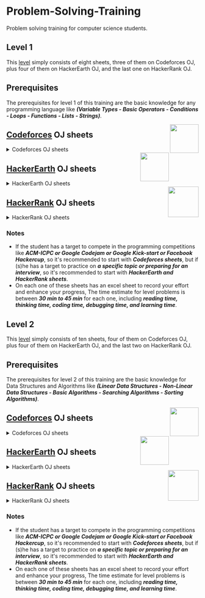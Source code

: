 # Problem-Solving-Training

Problem solving training for computer science students.

## Level 1

This [level](https://github.com/cs-MohamedAyman/Problem-Solving-Training/tree/master/level%201) simply consists of eight sheets, three of them on Codeforces OJ, plus four of them on HackerEarth OJ, and the last one on HackerRank OJ.

## Prerequisites

The prerequisites for level 1 of this training are the basic knowledge for any programming language like ***(Variable Types - Basic Operators - Conditions - Loops - Functions - Lists - Strings)***.

<img align="right" width="75" height="75" src="https://github.com/cs-MohamedAyman/Problem-Solving-Training/blob/master/online-judges-logos/codeforces.jpg">

## [Codeforces](https://codeforces.com/) OJ sheets

<details>
	<summary>Codeforces OJ sheets</summary>
	
The Codeforces OJ sheets [codeforces - phase 1-1](https://github.com/cs-MohamedAyman/Problem-Solving-Training/blob/master/level%201/codeforces%20-%20phase%201-1.pdf), [codeforces - phase 1-2](https://github.com/cs-MohamedAyman/Problem-Solving-Training/blob/master/level%201/codeforces%20-%20phase%201-2.pdf), [codeforces - phase 1-3](https://github.com/cs-MohamedAyman/Problem-Solving-Training/blob/master/level%201/codeforces%20-%20phase%201-3.pdf) contain A-Div2 problems, and each sheet of them divided into 5 classes of problems (Basic Operators - Conditions - Loops - Lists - Strings). These sheets were sorted based on difficulty and grouped by the type of problems as mentioned. Finally, each sheet contains ~100 problems.

### Agenda of [codeforces - phase 1-1](https://github.com/cs-MohamedAyman/Problem-Solving-Training/blob/master/level%201/codeforces%20-%20phase%201-1.pdf) sheet (100 problems) `[50H]`

| Category        | Problems    |
| ----------------|:-----------:|
| Basic Operator  | 5 problems  |
| Condition       | 10 problems |
| Loop            | 20 problems |
| String          | 20 problems |
| List            | 40 problems |

### Agenda of [codeforces - phase 1-2](https://github.com/cs-MohamedAyman/Problem-Solving-Training/blob/master/level%201/codeforces%20-%20phase%201-2.pdf) sheet (100 problems) `[50H]`

| Category        | Problems    |
| ----------------|:-----------:|
| Basic Operator  | 5 problems  |
| Condition       | 10 problems |
| Loop            | 20 problems |
| String          | 20 problems |
| List            | 40 problems |

### Agenda of [codeforces - phase 1-3](https://github.com/cs-MohamedAyman/Problem-Solving-Training/blob/master/level%201/codeforces%20-%20phase%201-3.pdf) sheet (100 problems) `[50H]`

| Category        | Problems    |
| ----------------|:-----------:|
| Basic Operator  | 5 problems  |
| Condition       | 10 problems |
| Loop            | 20 problems |
| String          | 20 problems |
| List            | 40 problems |

</details>

<img align="right" width="75" height="75" src="https://github.com/cs-MohamedAyman/Problem-Solving-Training/blob/master/online-judges-logos/hackerearth.jpg">

## [HackerEarth](http://hackerearth.com/) OJ sheets

<details>
	<summary>HackerEarth OJ sheets</summary>
	
The HackerEarth OJ sheets [hackerearth - phase 1-1](https://github.com/cs-MohamedAyman/Problem-Solving-Training/blob/master/level%201/hackerearth%20-%20phase%201-1.pdf), [hackerearth - phase 1-2](https://github.com/cs-MohamedAyman/Problem-Solving-Training/blob/master/level%201/hackerearth%20-%20phase%201-2.pdf), [hackerearth - phase 1-3](https://github.com/cs-MohamedAyman/Problem-Solving-Training/blob/master/level%201/hackerearth%20-%20phase%201-3.pdf) contain implementation problems and basic programming problems. These sheets were sorted based on difficulty. Each sheet contains ~100 problems. For the last sheet [hackerearth - phase 1-basic-programming](https://github.com/cs-MohamedAyman/Problem-Solving-Training/blob/master/level%201/hackerearth%20-%20phase%201-basic-programming.pdf) that focus on the basic programming problems, It's divided into 4 classes of problems (Input/Output - Bit Manipulation - Recursion - Operators). Also, this sheet was sorted based on difficulty and grouped by the type of problems as mentioned. Finally, this sheet contains ~130 problems.

### Agenda of [hackerearth - phase 1-1](https://github.com/cs-MohamedAyman/Problem-Solving-Training/blob/master/level%201/hackerearth%20-%20phase%201-1.pdf) sheet (100 problems) `[50H]`

| Category        | Problems    |
| ----------------|:-----------:|
| Implementation  | 25 problems |
| Implementation  | 25 problems |
| Implementation  | 25 problems |
| Implementation  | 25 problems |

### Agenda of [hackerearth - phase 1-2](https://github.com/cs-MohamedAyman/Problem-Solving-Training/blob/master/level%201/hackerearth%20-%20phase%201-2.pdf) sheet (100 problems) `[50H]`

| Category        | Problems    |
| ----------------|:-----------:|
| Implementation  | 25 problems |
| Implementation  | 25 problems |
| Implementation  | 25 problems |
| Implementation  | 25 problems |

### Agenda of [hackerearth - phase 1-3](https://github.com/cs-MohamedAyman/Problem-Solving-Training/blob/master/level%201/hackerearth%20-%20phase%201-3.pdf) sheet (100 problems) `[50H]`

| Category        | Problems    |
| ----------------|:-----------:|
| Implementation  | 25 problems |
| Implementation  | 25 problems |
| Implementation  | 25 problems |
| Implementation  | 25 problems |

### Agenda of [hackerearth - phase 1-basic-programming](https://github.com/cs-MohamedAyman/Problem-Solving-Training/blob/master/level%201/hackerearth%20-%20phase%201-basic-programming.pdf) sheet (130 problems) `[70H]`

| Category          | Problems    |
| ------------------|:-----------:|
| Input/Output      | 50 problems |
| Bit Manipulation  | 70 problems |
| Recursion         | 10 problems |
| Operators         | 5 problems  |

</details>

<img align="right" width="80" height="80" src="https://github.com/cs-MohamedAyman/Problem-Solving-Training/blob/master/online-judges-logos/hackerrank.jpg">

## [HackerRank](https://www.hackerrank.com/) OJ sheets

<details>
	<summary>HackerRank OJ sheets</summary>
	
The HackerRank OJ sheet [hackerrank - phase 1-functional-programming](https://github.com/cs-MohamedAyman/Problem-Solving-Training/blob/master/level%201/hackerrank%20-%20phase%201-functional-programming.pdf), It's divided into 6 classes of problems (Introduction - Recursion - Functional Structures - Memoization - Ad-Hoc - Misc). Also, this sheet was sorted based on difficulty and grouped by the type of problems as mentioned. Finally, this sheet contains ~80 problems.

### Agenda of [hackerrank - phase 1-functional-programming](https://github.com/cs-MohamedAyman/Problem-Solving-Training/blob/master/level%201/hackerrank%20-%20phase%201-functional-programming.pdf) sheet (80 problems) `[40H]`

| Category               | Problems    |
| -----------------------|:-----------:|
| Introduction           | 25 problems |
| Recursion              | 20 problems |
| Functional Structures  | 10 problems |
| Memoization            | 10 problems |
| Ad-Hoc                 | 15 problems |
| Misc                   | 5 problems |

</details>

### Notes

* If the student has a target to compete in the programming competitions like ***ACM-ICPC or Google Codejam or Google Kick-start or Facebook Hackercup***, so it's recommended to start with ***Codeforces sheets***, but if (s)he has a target to practice on ***a specific topic or preparing for an interview***, so it's recommended to start with ***HackerEarth and HackerRank sheets***.
* On each one of these sheets has an excel sheet to record your effort and enhance your progress, The time estimate for level problems is between ***30 min to 45 min*** for each one, including ***reading time, thinking time, coding time, debugging time, and learning time***.


## Level 2

This [level](https://github.com/cs-MohamedAyman/Problem-Solving-Training/tree/master/level%202) simply consists of ten sheets, four of them on Codeforces OJ, plus four of them on HackerEarth OJ, and the last two on HackerRank OJ.

## Prerequisites

The prerequisites for level 2 of this training are the basic knowledge for Data Structures and Algorithms like ***(Linear Data Structures - Non-Linear Data Structures - Basic Algorithms - Searching Algorithms - Sorting Algorithms)***.

<img align="right" width="75" height="75" src="https://github.com/cs-MohamedAyman/Problem-Solving-Training/blob/master/online-judges-logos/codeforces.jpg">

## [Codeforces](https://codeforces.com/) OJ sheets

<details>
	<summary>Codeforces OJ sheets</summary>
	
The Codeforces OJ sheets [codeforces - phase 2-1](https://github.com/cs-MohamedAyman/Problem-Solving-Training/blob/master/level%202/codeforces%20-%20phase%202-1.pdf), [codeforces - phase 2-2](https://github.com/cs-MohamedAyman/Problem-Solving-Training/blob/master/level%202/codeforces%20-%20phase%202-2.pdf), [codeforces - phase 2-3](https://github.com/cs-MohamedAyman/Problem-Solving-Training/blob/master/level%202/codeforces%20-%20phase%202-3.pdf) contain B-Div2 problems, and each sheet of them divided into 5 classes of problems (Data Structure - Mathematical - String - Greedy - Brute Force). These sheets were sorted based on difficulty and grouped by the type of problems as mentioned. Finally, each sheet contains ~90 problems.
For the last sheet [codeforces - phase 2-gym-contests](https://github.com/cs-MohamedAyman/Problem-Solving-Training/blob/master/level%202/codeforces%20-%20phase%202-gym-contests.pdf) that focus on gym-contests, It's divided into 3 classes of contests, that contains ~100 contests. 

### Agenda of [codeforces - phase 2-1](https://github.com/cs-MohamedAyman/Problem-Solving-Training/blob/master/level%202/codeforces%20-%20phase%202-1.pdf) sheet (85 problems) `[50H]`

| Category        | Problems    |
| ----------------|:-----------:|
| Data Structure  | 15 problems |
| Mathematical    | 25 problems |
| String          | 15 problems |
| Greedy          | 25 problems |
| Brute Force     | 5 problems  |

### Agenda of [codeforces - phase 2-2](https://github.com/cs-MohamedAyman/Problem-Solving-Training/blob/master/level%202/codeforces%20-%20phase%202-2.pdf) sheet (85 problems) `[50H]`

| Category        | Problems    |
| ----------------|:-----------:|
| Data Structure  | 15 problems |
| Mathematical    | 25 problems |
| String          | 15 problems |
| Greedy          | 25 problems |
| Brute Force     | 5 problems  |

### Agenda of [codeforces - phase 2-3](https://github.com/cs-MohamedAyman/Problem-Solving-Training/blob/master/level%202/codeforces%20-%20phase%202-3.pdf) sheet (100 problems) `[50H]`

| Category        | Problems    |
| ----------------|:-----------:|
| Data Structure  | 25 problems |
| Mathematical    | 25 problems |
| String          | 25 problems |
| Greedy          | 25 problems |
| Brute Force     | 5 problems  |

### Agenda of [codeforces - phase 2-gym-contests](https://github.com/cs-MohamedAyman/Problem-Solving-Training/blob/master/level%202/codeforces%20-%20phase%202-gym-contests.pdf) sheet (100 contests) `[200H]`

| Category                      | Problems    |
| ------------------------------|:-----------:|
| Educational Codeforces Rounds | 80 contests |
| Codeforces GYM Contests *     | 5 contests  |
| Codeforces GYM Contests **    | 15 contests |

</details>

<img align="right" width="75" height="75" src="https://github.com/cs-MohamedAyman/Problem-Solving-Training/blob/master/online-judges-logos/hackerearth.jpg">

## [HackerEarth](http://hackerearth.com/) OJ sheets

<details>
	<summary>HackerEarth OJ sheets</summary>
	
The HackerEarth OJ sheets [hackerearth - phase 2-linear-data-structures](https://github.com/cs-MohamedAyman/Problem-Solving-Training/blob/master/level%202/hackerearth%20-%20phase%202-linear-data-structures.pdf), [hackerearth - phase 2-non-linear-data-structures](https://github.com/cs-MohamedAyman/Problem-Solving-Training/blob/master/level%202/hackerearth%20-%20phase%202-non-linear-data-structures.pdf), [hackerearth - phase 2-algorithms-searching](https://github.com/cs-MohamedAyman/Problem-Solving-Training/blob/master/level%202/hackerearth%20-%20phase%202-algorithms-searching.pdf), [hackerearth - phase 2-algorithms-sorting](https://github.com/cs-MohamedAyman/Problem-Solving-Training/blob/master/level%202/hackerearth%20-%20phase%202-algorithms-sorting.pdf), Each sheet contains linear and non-linear data structures problems, in addition to searching and sorting algorithms. These sheets were sorted based on difficulty and each sheet contains ~100 problems.

### Agenda of [hackerearth - phase 2-linear-data-structures](https://github.com/cs-MohamedAyman/Problem-Solving-Training/blob/master/level%202/hackerearth%20-%20phase%202-linear-data-structures.pdf) sheet (110 problems) `[60H]`

| Category                 | Problems    |
| -------------------------|:-----------:|
| Arrays 1D		   | 65 problems |
| Arrays Multi-dimensional | 20 problems |
| Stacks            	   | 25 problems |
| Queues  		   | 5 problems  |

### Agenda of [hackerearth - phase 2-non-linear-data-structures](https://github.com/cs-MohamedAyman/Problem-Solving-Training/blob/master/level%202/hackerearth%20-%20phase%202-non-linear-data-structures.pdf) sheet (90 problems) `[50H]`

| Category                | Problems    |
| ------------------------|:-----------:|
| Binary Tree             | 10 problems |
| Binary Search Tree      | 10 problems |
| Heaps / Priority Queues | 20 problems |
| Hash Tables             | 50 problems |

### Agenda of [hackerearth - phase 2-algorithms-searching](https://github.com/cs-MohamedAyman/Problem-Solving-Training/blob/master/level%202/hackerearth%20-%20phase%202-algorithms-searching.pdf) sheet (120 problems) `[60H]`

| Category         | Problems    |
| -----------------|:-----------:|
| Linear Search    | 15 problems |
| Binary Search I  | 50 problems |
| Binary Search II | 50 problems |
| Ternary Search   | 5 problems  |

### Agenda of [hackerearth - phase 2-algorithms-sorting](https://github.com/cs-MohamedAyman/Problem-Solving-Training/blob/master/level%202/hackerearth%20-%20phase%202-algorithms-sorting.pdf) sheet (60 problems) `[30H]`

| Category                       | Problems    |
| -------------------------------|:-----------:|
| Bubble & Selection & Insertion | 15 problems |
| Merge                          | 25 problems |
| Quick & Count & Heap           | 25 problems |

</details>

<img align="right" width="80" height="80" src="https://github.com/cs-MohamedAyman/Problem-Solving-Training/blob/master/online-judges-logos/hackerrank.jpg">

## [HackerRank](https://www.hackerrank.com/) OJ sheets

<details>
	<summary>HackerRank OJ sheets</summary>
	
The HackerRank OJ sheets [hackerrank - phase 2-data-structures](https://github.com/cs-MohamedAyman/Problem-Solving-Training/blob/master/level%202/hackerrank%20-%20phase%202-data-structures.pdf), [hackerrank - phase 2-algorithms-basics](https://github.com/cs-MohamedAyman/Problem-Solving-Training/blob/master/level%202/hackerrank%20-%20phase%202-algorithms-basics.pdf), These sheets contain linear and non-linear data structures problems, and basic algorithms problems. Also, these sheets were sorted based on difficulty and grouped by the type of problems as mentioned. Finally, each sheet contains ~120 problems.

### Agenda of [hackerrank - phase 2-data-structures](https://github.com/cs-MohamedAyman/Problem-Solving-Training/blob/master/level%202/hackerrank%20-%20phase%202-data-structures.pdf) sheet (110 problems) `[60H]`

| Category                   | Problems    |
| ---------------------------|:-----------:|
| Arrays & Linked Lists      | 20 problems |
| Stacks & Queues            | 10 problems |
| Trees & Balanced Trees     | 20 problems |
| Heap & Disjoint Set & Trie | 10 problems |
| Advanced                   | 50 problems |

### Agenda of [hackerrank - phase 2-algorithms-basics](https://github.com/cs-MohamedAyman/Problem-Solving-Training/blob/master/level%202/hackerrank%20-%20phase%202-algorithms-basics.pdf) sheet (125 problems) `[60H]`

| Category       | Problems    |
| ---------------|:-----------:|
| Warm-up        | 10 problems |
| Recursion      | 10 problems |
| Sorting        | 15 problems |
| Search         | 25 problems |
| Implementation | 65 problems |

</details>

### Notes

* If the student has a target to compete in the programming competitions like ***ACM-ICPC or Google Codejam or Google Kick-start or Facebook Hackercup***, so it's recommended to start with ***Codeforces sheets***, but if (s)he has a target to practice on ***a specific topic or preparing for an interview***, so it's recommended to start with ***HackerEarth and HackerRank sheets***.
* On each one of these sheets has an excel sheet to record your effort and enhance your progress, The time estimate for level problems is between ***30 min to 45 min*** for each one, including ***reading time, thinking time, coding time, debugging time, and learning time***.
